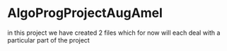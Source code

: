 # AlgoProgProjectAugAmel

in this project we have created 2 files which for now will each deal with a particular part of the project
